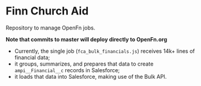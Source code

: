 # Finn Church Aid

Repository to manage OpenFn jobs.

**Note that commits to master will deploy directly to OpenFn.org**

- Currently, the single job (`fca_bulk_financials.js`) receives 14k+ lines of financial data;
- it groups, summarizes, and prepares that data to create `ampi__Financial__c` records in Salesforce;
- it loads that data into Salesforce, making use of the Bulk API.
